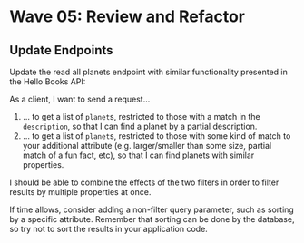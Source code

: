 # Wave 05: Review and Refactor

## Update Endpoints

Update the read all planets endpoint with similar functionality presented in the Hello Books API:

As a client, I want to send a request...

1. ... to get a list of `planet`s, restricted to those with a match in the `description`, so that I can find a planet by a partial description.
2. ... to get a list of `planet`s, restricted to those with some kind of match to your additional attribute (e.g. larger/smaller than some size, partial match of a fun fact, etc), so that I can find planets with similar properties.

I should be able to combine the effects of the two filters in order to filter results by multiple properties at once.

If time allows, consider adding a non-filter query parameter, such as sorting by a specific attribute. Remember that sorting can be done by the database, so try not to sort the results in your application code. 
